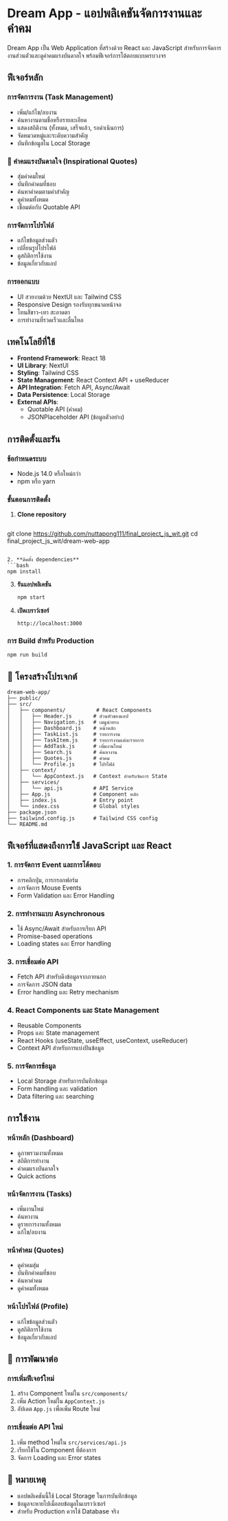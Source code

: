 #  Dream App - แอปพลิเคชันจัดการงานและคำคม

Dream App เป็น Web Application ที่สร้างด้วย React และ JavaScript สำหรับการจัดการงานส่วนตัวและดูคำคมแรงบันดาลใจ พร้อมฟีเจอร์การโต้ตอบแบบครบวงจร

## ฟีเจอร์หลัก

###  การจัดการงาน (Task Management)
- เพิ่ม/แก้ไข/ลบงาน
- ค้นหางานตามชื่อหรือรายละเอียด
- แสดงสถิติงาน (ทั้งหมด, เสร็จแล้ว, รอดำเนินการ)
- จัดหมวดหมู่และระดับความสำคัญ
- บันทึกข้อมูลใน Local Storage

### 💭 คำคมแรงบันดาลใจ (Inspirational Quotes)
- สุ่มคำคมใหม่
- บันทึกคำคมที่ชอบ
- ค้นหาคำคมตามคำสำคัญ
- ดูคำคมทั้งหมด
- เชื่อมต่อกับ Quotable API

### การจัดการโปรไฟล์
- แก้ไขข้อมูลส่วนตัว
- เปลี่ยนรูปโปรไฟล์
- ดูสถิติการใช้งาน
- ข้อมูลเกี่ยวกับแอป

###  การออกแบบ
- UI สวยงามด้วย NextUI และ Tailwind CSS
- Responsive Design รองรับทุกขนาดหน้าจอ
- โทนสีขาว-เทา สะอาดตา
- การทำงานที่รวดเร็วและลื่นไหล

##  เทคโนโลยีที่ใช้

- **Frontend Framework**: React 18
- **UI Library**: NextUI
- **Styling**: Tailwind CSS
- **State Management**: React Context API + useReducer
- **API Integration**: Fetch API, Async/Await
- **Data Persistence**: Local Storage
- **External APIs**: 
  - Quotable API (คำคม)
  - JSONPlaceholder API (ข้อมูลตัวอย่าง)

## การติดตั้งและรัน

### ข้อกำหนดระบบ
- Node.js 14.0 หรือใหม่กว่า
- npm หรือ yarn

### ขั้นตอนการติดตั้ง

1. **Clone repository**
   ```bash
git clone https://github.com/nuttapong111/final_project_js_wit.git
cd final_project_js_wit/dream-web-app
   ```

2. **ติดตั้ง dependencies**
   ```bash
   npm install
   ```

3. **รันแอปพลิเคชัน**
   ```bash
   npm start
   ```

4. **เปิดเบราว์เซอร์**
   ```
   http://localhost:3000
   ```

### การ Build สำหรับ Production
```bash
npm run build
```

## 📁 โครงสร้างโปรเจกต์

```
dream-web-app/
├── public/
├── src/
│   ├── components/          # React Components
│   │   ├── Header.js       # ส่วนหัวของแอป
│   │   ├── Navigation.js   # เมนูนำทาง
│   │   ├── Dashboard.js    # หน้าหลัก
│   │   ├── TaskList.js     # รายการงาน
│   │   ├── TaskItem.js     # รายการงานแต่ละรายการ
│   │   ├── AddTask.js      # เพิ่มงานใหม่
│   │   ├── Search.js       # ค้นหางาน
│   │   ├── Quotes.js       # คำคม
│   │   └── Profile.js      # โปรไฟล์
│   ├── context/
│   │   └── AppContext.js   # Context สำหรับจัดการ State
│   ├── services/
│   │   └── api.js          # API Service
│   ├── App.js              # Component หลัก
│   ├── index.js            # Entry point
│   └── index.css           # Global styles
├── package.json
├── tailwind.config.js      # Tailwind CSS config
└── README.md
```

##  ฟีเจอร์ที่แสดงถึงการใช้ JavaScript และ React

### 1. การจัดการ Event และการโต้ตอบ
- การคลิกปุ่ม, การกรอกฟอร์ม
- การจัดการ Mouse Events
- Form Validation และ Error Handling

### 2. การทำงานแบบ Asynchronous
- ใช้ Async/Await สำหรับการเรียก API
- Promise-based operations
- Loading states และ Error handling

### 3. การเชื่อมต่อ API
- Fetch API สำหรับดึงข้อมูลจากภายนอก
- การจัดการ JSON data
- Error handling และ Retry mechanism

### 4. React Components และ State Management
- Reusable Components
- Props และ State management
- React Hooks (useState, useEffect, useContext, useReducer)
- Context API สำหรับการแบ่งปันข้อมูล

### 5. การจัดการข้อมูล
- Local Storage สำหรับการบันทึกข้อมูล
- Form handling และ validation
- Data filtering และ searching

##  การใช้งาน

### หน้าหลัก (Dashboard)
- ดูภาพรวมงานทั้งหมด
- สถิติการทำงาน
- คำคมแรงบันดาลใจ
- Quick actions

### หน้าจัดการงาน (Tasks)
- เพิ่มงานใหม่
- ค้นหางาน
- ดูรายการงานทั้งหมด
- แก้ไข/ลบงาน

### หน้าคำคม (Quotes)
- ดูคำคมสุ่ม
- บันทึกคำคมที่ชอบ
- ค้นหาคำคม
- ดูคำคมทั้งหมด

### หน้าโปรไฟล์ (Profile)
- แก้ไขข้อมูลส่วนตัว
- ดูสถิติการใช้งาน
- ข้อมูลเกี่ยวกับแอป

## 🔧 การพัฒนาต่อ

### การเพิ่มฟีเจอร์ใหม่
1. สร้าง Component ใหม่ใน `src/components/`
2. เพิ่ม Action ใหม่ใน `AppContext.js`
3. อัปเดต `App.js` เพื่อเพิ่ม Route ใหม่

### การเชื่อมต่อ API ใหม่
1. เพิ่ม method ใหม่ใน `src/services/api.js`
2. เรียกใช้ใน Component ที่ต้องการ
3. จัดการ Loading และ Error states

## 📝 หมายเหตุ

- แอปพลิเคชันนี้ใช้ Local Storage ในการบันทึกข้อมูล
- ข้อมูลจะหายไปเมื่อลบข้อมูลในเบราว์เซอร์
- สำหรับ Production ควรใช้ Database จริง
